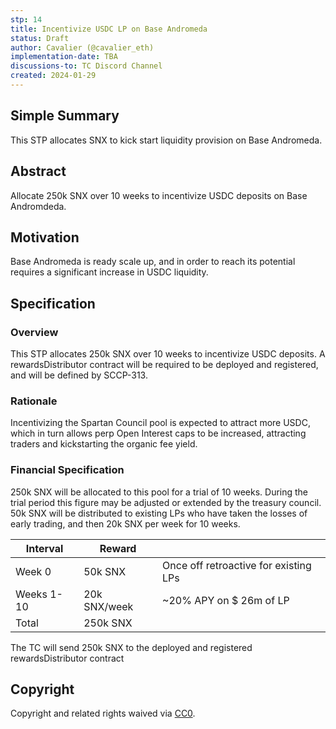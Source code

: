 ```yaml
---
stp: 14
title: Incentivize USDC LP on Base Andromeda
status: Draft
author: Cavalier (@cavalier_eth)
implementation-date: TBA
discussions-to: TC Discord Channel
created: 2024-01-29
---
```


## Simple Summary

This STP allocates SNX to kick start liquidity provision on Base Andromeda.

## Abstract

Allocate 250k SNX over 10 weeks to incentivize USDC deposits on Base Andromdeda.

## Motivation

Base Andromeda is ready scale up, and in order to reach its potential requires a significant increase in USDC liquidity. 

## Specification

### Overview

This STP allocates 250k SNX over 10 weeks to incentivize USDC deposits. A rewardsDistributor contract will be required to be deployed and registered, and will be defined by SCCP-313.

### Rationale

Incentivizing the Spartan Council pool is expected to attract more USDC, which in turn allows perp Open Interest caps to be increased, attracting traders and kickstarting the organic fee yield. 

### Financial Specification

250k SNX will be allocated to this pool for a trial of 10 weeks. During the trial period this figure may be adjusted or extended by the treasury council. 50k SNX will be distributed to existing LPs who have taken the losses of early trading, and then 20k SNX per week for 10 weeks.

| Interval  | Reward         |                                     |
|-----------|----------------|-------------------------------------|
| Week 0    | 50k SNX        | Once off retroactive for existing LPs        |
| Weeks 1-10 | 20k SNX/week  | ~20% APY on $ 26m of LP             |
| Total     | 250k SNX       |                                     |

The TC will send 250k SNX to the deployed and registered rewardsDistributor contract


## Copyright

Copyright and related rights waived via [CC0](https://creativecommons.org/publicdomain/zero/1.0/).
